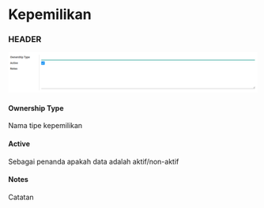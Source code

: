 # Kepemilikan

### <a name="bagian-header">HEADER</a>

![](../../../img/kepemilikan/form.png)

#### <a name="field-name">Ownership Type</a>

Nama tipe kepemilikan

#### <a name="field-active">Active</a>

Sebagai penanda apakah data adalah aktif/non-aktif

#### <a name="field-notes">Notes</a>

Catatan
